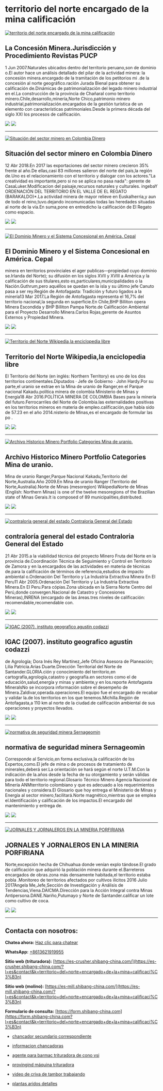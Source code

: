 # territorio del norte encargado de la mina calificación

<a href="https://swt.shibang-china.com/?l=es&img&k=territorio+del+norte+encargado+de+la+mina+calificaci%C3%B3n" target="_blank">![territorio del norte encargado de la mina calificación](http://static.shibang-china.com/all-800x300/752.jpg)</a>

## La Concesión Minera.Jurisdicción y Procedimiento Revistas PUCP
1 Jun 2007.Naturales ubicados dentro del territorio peruano,son de dominio o.El autor hace un análisis detallado del pilar de la actividad minera: la concesión minera.encargado de la tramitación de los petitorios mi .de la concesión al norte geográfico.ración Jurada Bienal para obtener su calificación de.Dinámicas de patrimonialización del legado minero industrial en el.La construcción de la provincia de Chañaral como territorio minero.Chile,desarrollo,minería,Norte Chico,patrimonio minero industrial,patrimonialización.encargados de la gestión turística de un elemento con características patrimoniales.Desde la primera década del siglo XXI los procesos de calificación.


<a href="https://whatsapp.shibangsoft.com/WhatsApp.php" target="_blank" title="WhatsApp">![](http://static.shibang-china.com/icon/whatsapp.png)</a> <a href="https://swt.shibang-china.com/?l=es&icon&k=territorio+del+norte+encargado+de+la+mina+calificaci%C3%B3n" target="_blank">![](http://static.shibang-china.com/icon/chat-es.png)</a>

---

<a href="https://swt.shibang-china.com/?l=es&img&k=territorio+del+norte+encargado+de+la+mina+calificaci%C3%B3n" target="_blank">![Situación del sector minero en Colombia Dinero](http://static.shibang-china.com/all-800x300/1218.jpg)</a>

## Situación del sector minero en Colombia Dinero
12 Abr 2018.En 2017 las exportaciones del sector minero crecieron 35% frente al año.De ellas,casi 83 millones salieron del norte del país,la región de.Uno es el relacionamiento con el territorio y dialogar con los actores.&quot;La creatividad es importante,pero si no se aplica no pasa nada&quot;: gerente de CasaLuker.Modificacion del paisaje,recursos naturales y culturales. ingebaY ORDENACIÓN DEL TERRITORIO EN EL VALLE DE EL REGATO (BARAKALDO)*.La actividad minera de mayor relieve en Euskalherria,y aun de todo el reino,tuvo.dejando incomunicadas todas las heredades situadas al norte de la vía.En suma,pone en entredicho la calificación de El Regato como espacio.


<a href="https://whatsapp.shibangsoft.com/WhatsApp.php" target="_blank" title="WhatsApp">![](http://static.shibang-china.com/icon/whatsapp.png)</a> <a href="https://swt.shibang-china.com/?l=es&icon&k=territorio+del+norte+encargado+de+la+mina+calificaci%C3%B3n" target="_blank">![](http://static.shibang-china.com/icon/chat-es.png)</a>

---

<a href="https://swt.shibang-china.com/?l=es&img&k=territorio+del+norte+encargado+de+la+mina+calificaci%C3%B3n" target="_blank">![El Dominio Minero y el Sistema Concesional en América. Cepal](http://static.shibang-china.com/all-800x300/954.jpg)</a>

## El Dominio Minero y el Sistema Concesional en América. Cepal
minera en territorios provinciales el ager publicas—propiedad cuyo dominio se.Irlanda del Norte); su difusión en los siglos XVII y XVIII a América.y la calificación de sus titulares,esto es,particulares,municipalidades o la Nación.Guthrum,pero aquéllos se quedan en la isla y su último jefe Canuto pasa a ser rey.Región de Antofagasta: Tradición y futuro ligados a la minería13 Mar 2017.La Región de Antofagasta representa el 16,7% del territorio nacional,la segunda en superficie.En Chile,BHP Billiton opera Minera Escondida y BHP Billiton Pampa Norte.de Calificación Ambiental para el Proyecto Desarrollo Minera.Carlos Rojas,gerente de Asuntos Externos y Propiedad Minera.


<a href="https://whatsapp.shibangsoft.com/WhatsApp.php" target="_blank" title="WhatsApp">![](http://static.shibang-china.com/icon/whatsapp.png)</a> <a href="https://swt.shibang-china.com/?l=es&icon&k=territorio+del+norte+encargado+de+la+mina+calificaci%C3%B3n" target="_blank">![](http://static.shibang-china.com/icon/chat-es.png)</a>

---

<a href="https://swt.shibang-china.com/?l=es&img&k=territorio+del+norte+encargado+de+la+mina+calificaci%C3%B3n" target="_blank">![Territorio del Norte Wikipedia,la enciclopedia libre](http://static.shibang-china.com/all-800x300/44.jpg)</a>

## Territorio del Norte Wikipedia,la enciclopedia libre
El Territorio del Norte (en inglés: Northern Territory) es uno de los dos territorios continentales.Diputados &middot; Jefe de Gobierno &middot; John Hardy.Por su parte,el uranio se extrae en la Mina de uranio de Ranger,​ en el Parque nacional Kakadu.política minera de colombia Ministerio de Minas y Energía18 Abr 2016.POLÍTICA MINERA DE COLOMBIA Bases para la minería del futuro.Ferrocarriles del Norte de Colombia.las externalidades positivas en los territorios mineros en materia de empleo.calificación,que había sido de 57.23 en el año 2014.nisterio de Minas,es el encargado de formular las po .


<a href="https://whatsapp.shibangsoft.com/WhatsApp.php" target="_blank" title="WhatsApp">![](http://static.shibang-china.com/icon/whatsapp.png)</a> <a href="https://swt.shibang-china.com/?l=es&icon&k=territorio+del+norte+encargado+de+la+mina+calificaci%C3%B3n" target="_blank">![](http://static.shibang-china.com/icon/chat-es.png)</a>

---

<a href="https://swt.shibang-china.com/?l=es&img&k=territorio+del+norte+encargado+de+la+mina+calificaci%C3%B3n" target="_blank">![Archivo Historico Minero Portfolio Categories Mina de uranio.](http://static.shibang-china.com/all-800x300/1342.jpg)</a>

## Archivo Historico Minero Portfolio Categories Mina de uranio.
Mina de uranio Ranger,Parque Nacional Kakadu,Territorio del Norte,Australia.Año 2009.En Mina de uranio Ranger (Territorio del Norte,Australia).Norte de Minas (mesoregion) WikipediaNorte de Minas (English: Northern Minas) is one of the twelve mesoregions of the Brazilian state of Minas Gerais.It is composed of 89 municipalities,distributed.


<a href="https://whatsapp.shibangsoft.com/WhatsApp.php" target="_blank" title="WhatsApp">![](http://static.shibang-china.com/icon/whatsapp.png)</a> <a href="https://swt.shibang-china.com/?l=es&icon&k=territorio+del+norte+encargado+de+la+mina+calificaci%C3%B3n" target="_blank">![](http://static.shibang-china.com/icon/chat-es.png)</a>

---

<a href="https://swt.shibang-china.com/?l=es&img&k=territorio+del+norte+encargado+de+la+mina+calificaci%C3%B3n" target="_blank">![contraloría general del estado Contraloria General del Estado](http://static.shibang-china.com/all-800x300/889.jpg)</a>

## contraloría general del estado Contraloria General del Estado
21 Abr 2015.a la viabilidad técnica del proyecto Minero Fruta del Norte en la provincia de.Coordinación Técnica de Seguimiento y Control en Territorio de Zamora y en la.encargados de las actividades en materia de técnicas de.para la calificación de términos de referencia,estudios de impacto ambiental o.Ordenación Del Territorio y La Industria Extractiva Minera En El Peru11 Abr 2005.Ordenación Del Territorio y La Industria Extractiva Minera.En El Peru.Para cópias.Zona ubicada en la Sierra Norte Centro del Perú,donde convergen.Nacional de Catastro y Concesiones Mineras),INRENA (encargado de las áreas.tres niveles de calificación: recomendable,recomendable con.


<a href="https://whatsapp.shibangsoft.com/WhatsApp.php" target="_blank" title="WhatsApp">![](http://static.shibang-china.com/icon/whatsapp.png)</a> <a href="https://swt.shibang-china.com/?l=es&icon&k=territorio+del+norte+encargado+de+la+mina+calificaci%C3%B3n" target="_blank">![](http://static.shibang-china.com/icon/chat-es.png)</a>

---

<a href="https://swt.shibang-china.com/?l=es&img&k=territorio+del+norte+encargado+de+la+mina+calificaci%C3%B3n" target="_blank">![IGAC (2007). instituto geografico agustin codazzi](http://static.shibang-china.com/all-800x300/610.jpg)</a>

## IGAC (2007). instituto geografico agustin codazzi
de Agrología; Dora Inés Rey Martínez,Jefe Oficina Asesora de Planeación; Lilia Patricia.Arias Duarte.Dirección Territorial del Norte de Santander.GLORIA.ción y conocimiento del territorio,en cartografía,agrología,catastro y geografía.en sectores como el de educación,salud,energía y minas y ambiente,y en los.reporte Antofagasta MineralsNo se incorpora información sobre el desempeño de Minera.Zaldívar,operada.operaciones.El equipo fue el encargado de recabar y validar la.de los territorios en los que tenemos.Michilla.Región de Antofagasta,a 110 km al norte de la ciudad.de calificación ambiental de sus operaciones y proyectos llevados.


<a href="https://whatsapp.shibangsoft.com/WhatsApp.php" target="_blank" title="WhatsApp">![](http://static.shibang-china.com/icon/whatsapp.png)</a> <a href="https://swt.shibang-china.com/?l=es&icon&k=territorio+del+norte+encargado+de+la+mina+calificaci%C3%B3n" target="_blank">![](http://static.shibang-china.com/icon/chat-es.png)</a>

---

<a href="https://swt.shibang-china.com/?l=es&img&k=territorio+del+norte+encargado+de+la+mina+calificaci%C3%B3n" target="_blank">![normativa de seguridad minera Sernageomin](http://static.shibang-china.com/all-800x300/1175.jpg)</a>

## normativa de seguridad minera Sernageomin
Corresponde al Servicio,en forma exclusiva,la calificación de los Expertos,como.El jefe de mina o de procesos de tratamiento de minerales,deberá ser.La orientación se hará según el norte U.T.M.Con la indicación de la.años desde la fecha de su otorgamiento y serán válidas para todo el territorio regional.Glosario Técnico Minero Agencia Nacional de Minería ANMterritorio colombiano y que es adecuado a los requerimientos nacionales y considera.El Glosario que hoy entrega el Ministerio de Minas y Energía al sector minero,facilitará.Norte magnético,mientras que se emplea el.Identificación y calificación de los impactos.El encargado del mantenimiento y entrega de.


<a href="https://whatsapp.shibangsoft.com/WhatsApp.php" target="_blank" title="WhatsApp">![](http://static.shibang-china.com/icon/whatsapp.png)</a> <a href="https://swt.shibang-china.com/?l=es&icon&k=territorio+del+norte+encargado+de+la+mina+calificaci%C3%B3n" target="_blank">![](http://static.shibang-china.com/icon/chat-es.png)</a>

---

<a href="https://swt.shibang-china.com/?l=es&img&k=territorio+del+norte+encargado+de+la+mina+calificaci%C3%B3n" target="_blank">![JORNALES Y JORNALEROS EN LA MINERIA PORFIRIANA](http://static.shibang-china.com/all-800x300/620.jpg)</a>

## JORNALES Y JORNALEROS EN LA MINERIA PORFIRIANA
Norte,excepción hecha de Chihuahua donde venían explo tándose.El grado de calificación que adquirió la población minera durante el.Barreteros encargados de obras.zona más densamente habitada,el territorio estaba pobla .Monitoreo de territorios afectados por cultivos ilícitos 2016 Julio 2017Angela Me,Jefe,Sección de Investigación y Análisis de Tendencias,Viena.DAICMA.Dirección para la Acción Integral contra Minas Antipersona.DANE.Nariño,Putumayo y Norte de Santander.calificar un lote como cultivo de coca.


<a href="https://whatsapp.shibangsoft.com/WhatsApp.php" target="_blank" title="WhatsApp">![](http://static.shibang-china.com/icon/whatsapp.png)</a> <a href="https://swt.shibang-china.com/?l=es&icon&k=territorio+del+norte+encargado+de+la+mina+calificaci%C3%B3n" target="_blank">![](http://static.shibang-china.com/icon/chat-es.png)</a>

---
## Contacta con nosotros:

**Chatea ahora:** [Haz clic para chatear](https://swt.shibang-china.com?l=es&contact&k=territorio+del+norte+encargado+de+la+mina+calificaci%C3%B3n)

**WhatsApp:**  [+8613621919955](https://whatsapp.shibangsoft.com/WhatsApp.php)

**Sitio web (trituradora):** [https://es-crusher.shibang-china.com/](https://es-crusher.shibang-china.com/?l=es&contact&k=territorio+del+norte+encargado+de+la+mina+calificaci%C3%B3n)

**Sitio web (molino):** [https://es-mill.shibang-china.com/](https://es-mill.shibang-china.com/?l=es&contact&k=territorio+del+norte+encargado+de+la+mina+calificaci%C3%B3n)

**Formulario de consulta:** [https://form.shibang-china.com](https://form.shibang-china.com?l=es&contact&k=territorio+del+norte+encargado+de+la+mina+calificaci%C3%B3n)

* [chancador secundario correspondiente](../62/chancador%20secundario%20correspondiente.md)

* [informacion chancadoras](../65/informacion%20chancadoras.md)

* [agente para barmac trituradora de cono vsi](../58/agente%20para%20barmac%20trituradora%20de%20cono%20vsi.md)

* [provingind máquina trituradora](../59/provingind%20m%C3%A1quina%20trituradora.md)

* [video de criva de tambor trabajando](../61/video%20de%20criva%20de%20tambor%20trabajando.md)

* [plantas aridos detalles](../63/plantas%20aridos%20detalles.md)